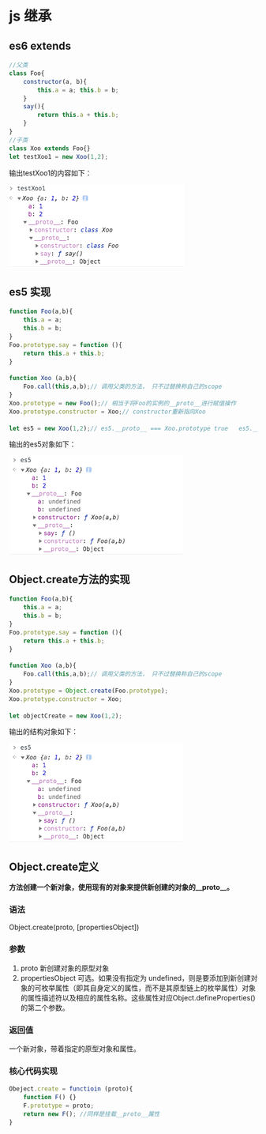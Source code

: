 # js 继承
## es6 extends
```javascript
//父类
class Foo{
	constructor(a, b){
		this.a = a; this.b = b;
	}
	say(){
		return this.a + this.b;
	}
}
//子类
class Xoo extends Foo{}
let testXoo1 = new Xoo(1,2);
```
输出testXoo1的内容如下：

![testXoo1的结构](https://github.com/skyujilong/notebook/blob/master/src/testXoo1-inner.png)

## es5 实现
```javascript
function Foo(a,b){
    this.a = a;
    this.b = b;
} 
Foo.prototype.say = function (){
    return this.a + this.b;
}

function Xoo (a,b){
    Foo.call(this,a,b);// 调用父类的方法， 只不过替换称自己的scope
}
Xoo.prototype = new Foo();// 相当于将Foo的实例的__proto__进行赋值操作
Xoo.prototype.constructor = Xoo;// constructor重新指向Xoo

let es5 = new Xoo(1,2);// es5.__proto__ === Xoo.prototype true   es5.__proto__.__proto__ === Foo.prototype true
```
输出的es5对象如下：

![es5的结构](https://github.com/skyujilong/notebook/blob/master/src/es5-inner.png)

## Object.create方法的实现
```javascript
function Foo(a,b){
    this.a = a;
    this.b = b;
} 
Foo.prototype.say = function (){
    return this.a + this.b;
}

function Xoo (a,b){
    Foo.call(this,a,b);// 调用父类的方法， 只不过替换称自己的scope
}
Xoo.prototype = Object.create(Foo.prototype);
Xoo.prototype.constructor = Xoo;

let objectCreate = new Xoo(1,2);
```
输出的结构对象如下：

![objectCreate结构](https://github.com/skyujilong/notebook/blob/master/src/es5-inner.png)

## Object.create定义

**方法创建一个新对象，使用现有的对象来提供新创建的对象的__proto__。**

### 语法
Object.create(proto, [propertiesObject])
### 参数
1. proto 新创建对象的原型对象
2. propertiesObject 可选。如果没有指定为 undefined，则是要添加到新创建对象的可枚举属性（即其自身定义的属性，而不是其原型链上的枚举属性）对象的属性描述符以及相应的属性名称。这些属性对应Object.defineProperties()的第二个参数。

### 返回值
一个新对象，带着指定的原型对象和属性。

### 核心代码实现

```javascript
Obeject.create = functioin (proto){
    function F() {}
    F.prototype = proto;
    return new F(); //同样是挂载__proto__属性
}

```